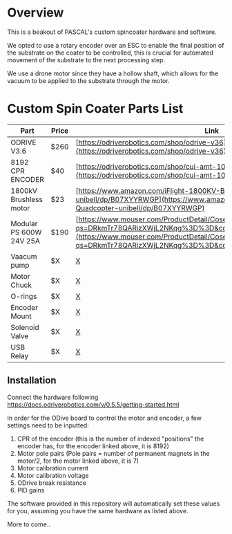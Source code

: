 # Overview
This is a beakout of PASCAL's custom spincoater hardware and software. 

We opted to use a rotary encoder over an ESC to enable the final position of the substrate on the coater to be controlled, this is crucial for automated movement of the substrate to the next processing step. 

We use a drone motor since they have a hollow shaft, which allows for the vacuum to be applied to the substrate through the motor.

# Custom Spin Coater Parts List


| Part                     | Price | Link                                                                                                           |
|--------------------------|-------|----------------------------------------------------------------------------------------------------------------|
| ODRIVE V3.6              | $260  | [https://odriverobotics.com/shop/odrive-v36](https://odriverobotics.com/shop/odrive-v36)                       |
| 8192 CPR ENCODER         | $40   | [https://odriverobotics.com/shop/cui-amt-102](https://odriverobotics.com/shop/cui-amt-102)                     |
| 1800kV Brushless motor   | $23   | [https://www.amazon.com/iFlight-1800KV-Brushless-Quadcopter-unibell/dp/B07XYYRWGP](https://www.amazon.com/iFlight-1800KV-Brushless-Quadcopter-unibell/dp/B07XYYRWGP) |
| Modular PS 600W 24V 25A  | $190  | [https://www.mouser.com/ProductDetail/Cosel/PJMA600F-24?qs=DRkmTr78QARizXWjL2NKqg%3D%3D&countryCode=US&currencyCode=USD](https://www.mouser.com/ProductDetail/Cosel/PJMA600F-24?qs=DRkmTr78QARizXWjL2NKqg%3D%3D&countryCode=US&currencyCode=USD) |
| Vaacum pump              | $X   | [X](Y) |
| Motor Chuck             | $X   | [X](Y) |
| O-rings                 | $X   | [X](Y) |
| Encoder Mount           | $X   | [X](Y) |
| Solenoid Valve          | $X   | [X](Y) |
| USB Relay                   | $X   | [X](Y) |


## Installation
Connect the hardware following https://docs.odriverobotics.com/v/0.5.5/getting-started.html

In order for the ODive board to control the motor and encoder, a few settings need to be inputted:
1. CPR of the encoder (this is the number of indexed "positions" the encoder has, for the encoder linked above, it is 8192)
2. Motor pole pairs (Pole pairs = number of permanent magnets in the motor/2, for the motor linked above, it is 7)
3. Motor calibration current 
4. Motor calibration voltage 
5. ODrive break resistance 
6. PID gains

The software provided in this repository will automatically set these values for you, assuming you have the same hardware as listed above.

More to come.. 